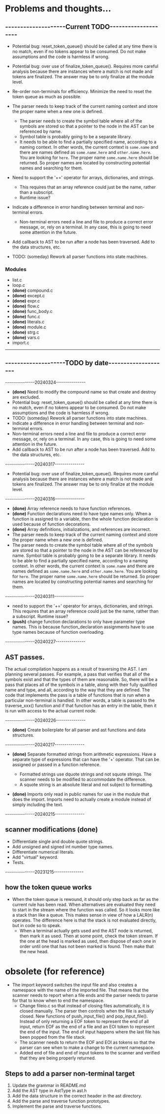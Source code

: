 
# Problems and thoughts...

## --------------------Current TODO--------------------

* Potential bug: reset_token_queue() should be called at any time there is no match, even if no tokens appear to be consumed. Do not make assumptions and the code is harmless if wrong.

* Potential bug: over use of finalize_token_queue(). Requires more careful analysis because there are instances where a match is not made and tokens are finalized. The answer may be to only finalize at the module level.

* Re-order non-terminals for efficiency. Minimize the need to reset the token queue as much as possible.

* The parser needs to keep track of the current naming context and store the proper name when a new one is defined.
  * The parser needs to create the symbol table where all of the symbols are stored so that a pointer to the node in the AST can be referenced by name. 
  * Symbol table is probably going to be a separate library. 
  * It needs to be able to find a partially specified name, according to a naming context. In other words, the current context is ```some.name``` and there are names defined as ```some.name.here``` and ```other.name.here```. You are looking for ```here```. The proper name ```some.name.here``` should be returned. So proper names are located by constructing potential names and searching for them.

* Need to support the '+=' operator for arrays, dictionaries, and strings. 
  * This requires that an array reference could just be the name, rather than a subscript. 
  * Runtime issue?

* Indicate a difference in error handling between terminal and non-terminal errors. 
  * Non-terminal errors need a line and file to produce a correct error message, or, rely on a terminal. In any case, this is going to need some attention in the future.

* Add callback to AST to be run after a node has been traversed. Add to the data structures, etc.

* TODO: (someday) Rework all parser functions into state machines.

### Modules
* list.c  
* loop.c  
* **(done)** compound.c  
* **(done)** except.c  
* **(done)** expr.c  
* **(done)** flow.c  
* **(done)** func_body.c  
* **(done)** func.c  
* **(done)** literals.c  
* **(done)** module.c  
* **(done)** strg.c  
* **(done)** vars.c
* import.c  


-----------------------------------------------------

## --------------------TODO by date--------------------

---------------20240324---------------
* **(done)** Need to modify the compound name so that create and destroy are excluded.
* Potential bug: reset_token_queue() should be called at any time there is no match, even if no tokens appear to be consumed. Do not make assumptions and the code is harmless if wrong.
* TODO: (someday) Rework all parser functions into state machines.
* Indicate a difference in error handling between terminal and non-terminal errors. 
* Non-terminal errors need a line and file to produce a correct error message, or, rely on a terminal. In any case, this is going to need some attention in the future.
* Add callback to AST to be run after a node has been traversed. Add to the data structures, etc.

---------------20240317---------------
* Potential bug: over use of finalize_token_queue(). Requires more careful analysis because there are instances where a match is not made and tokens are finalized. The answer may be to only finalize at the module level.

---------------20240316---------------
* **(done)** Array reference needs to have function references.
* **(done)** Function declarations need to have type names only. When a function is assigned to a variable, then the whole function declaration is used because of function decorations.
* **(done)** Array definitions, initializations, and references are incorrect.
* The parser needs to keep track of the current naming context and store the proper name when a new one is defined.
* The parser needs to create the symbol table where all of the symbols are stored so that a pointer to the node in the AST can be referenced by name. Symbol table is probably going to be a separate library. It needs to be able to find a partially specified name, according to a naming context. In other words, the current context is ```some.name``` and there are names defined as ```some.name.here``` and ```other.name.here```. You are looking for ```here```. The proper name ```some.name.here``` should be returned. So proper names are located by constructing potential names and searching for them.

---------------20240311---------------
* need to support the '+=' operator for arrays, dictionaries, and strings. This requires that an array reference could just be the name, rather than a subscript. Runtime issue?
* **(push)** change function declarations to only have parameter type names. This is because function_declaration assignments have to use type names because of function overloading.

---------------20240227---------------
## AST passes.
The actual compilation happens as a result of traversing the AST. I am planning several passes. For example, a pass that verifies that all of the symbols exist and that the types of them are reasonable. So, there will be a pass that places all of the symbols in a table, along with their fully qualified name and type, and all, according to the way that they are defined. The code that implements the pass is a table of functions that is run when a particular non-terminal is handled. In other words, a table is passed to the traverse_xxx() function and if that function has an entry in the table, then it is run with access to the actual current node.

---------------20240226---------------
* **(done)** Create boilerplate for all parser and ast functions and data structures.

---------------20240217---------------

* **(done)** Separate formatted strings from arithmetic expressions. Have a separate type of expressions that can have the '+' operator. That can be assigned or passed in a function reference.
  * Formatted strings use dquote strings and not squote strings. The scanner needs to be modified to accommodate the difference.
  * A squote string is an absolute literal and not subject to formatting.

* **(done)** Imports only read in public names for use in the module that does the import. Imports need to actually create a module instead of simply including the text.

---------------20240215---------------

## scanner modifications **(done)**
* Differentiate single and double quote strings.
* Add unsigned and signed int number type names.
* Differentiate numerical literals.
* Add "virtual" keyword.
* Tests.

---------------20231215---------------

## how the token queue works

* When the token queue is rewound, it should only step back as far as the current rule has been read. When alternatives are evaluated they need to start in the stream where the function was called. So it looks more like a stack than like a queue. This makes sense in view of how a LALR(n) operates. The difference here is that the stack is not evaluated directly, but in code so to speak.
  * When a terminal actually gets used and the AST node is returned, then mark it as used. Then at some point, check the token stream. If the one at the head is marked as used, then dispose of each one in order until one that has not been marked is found. Then make that the new head.

# obsolete (for reference)
* The import keyword switches the input file and also creates a namespace with the name of the imported file. That means that the scanner needs to report when a file ends and the parser needs to parse for that to know when to end the namespace.
  * Change fileio.c so that instead of closing files automatically, it is closed manually. The parser then controls when the file is actually closed. New functions of push_input_file() and pop_input_file(). Instead of only returning a EOF token to represent the end of all input, return EOF as the end of a file and an EOI token to represent the end of the input. The end of input happens where the last file has been popped from the file stack.
  * The scanner needs to return the EOF and EOI as tokens so that the parser can see when to make a change to the current namespace.
  * <DONE> Added end of file and end of input tokens to the scanner and   verified that they are being properly returned.

## Steps to add a parser non-terminal target
1. Update the grammar in README.md
2. Add the AST type in AstType in ast.h
3. Add the data structure in the correct header in the ast directory.
4. Add the parse and traverse function prototypes.
5. Implement the parse and traverse functions.